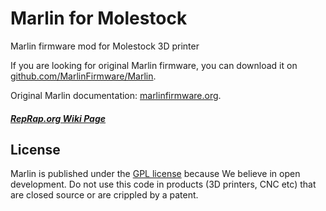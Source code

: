 # Marlin for Molestock

Marlin firmware mod for Molestock 3D printer

If you are looking for original Marlin firmware, you can download it on [github.com/MarlinFirmware/Marlin](https://github.com/MarlinFirmware/Marlin).

Original Marlin documentation: [marlinfirmware.org](http://www.marlinfirmware.org).

##### [RepRap.org Wiki Page](http://reprap.org/wiki/Marlin)

## License

Marlin is published under the [GPL license](/Documentation/COPYING.md) because We believe in open development.
Do not use this code in products (3D printers, CNC etc) that are closed source or are crippled by a patent.
